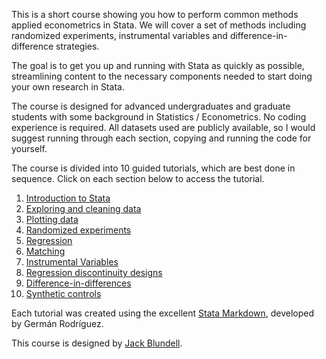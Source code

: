 This is a short course showing you how to perform common methods applied econometrics in Stata. We will cover a set of methods including randomized experiments, instrumental variables and difference-in-difference strategies. 

The goal is to get you up and running with Stata as quickly as possible, streamlining content to the necessary components needed to start doing your own research in Stata.

The course is designed for advanced undergraduates and graduate students with some background in Statistics / Econometrics. No coding experience is required. All datasets used are publicly available, so I would suggest running through each section, copying and running the code for yourself.

The course is divided into 10 guided tutorials, which are best done in sequence. Click on each section below to access the tutorial.

1. [Introduction to Stata](part1.html)
2. [Exploring and cleaning data](part2/part2.html)
3. [Plotting data](part3.html)
4. [Randomized experiments](part4.html)
5. [Regression](part5.html)
6. [Matching](part6.html)
7. [Instrumental Variables](part7.html)
8. [Regression discontinuity designs](part8.html)
9. [Difference-in-differences](part9.html)
10. [Synthetic controls](part10.html)

Each tutorial was created using the excellent [Stata Markdown](https://data.princeton.edu/stata/markdown), developed by Germán Rodríguez.

This course is designed by [Jack Blundell](https://www.stanford.edu/~jackblun).
